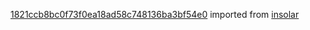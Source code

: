 [1821ccb8bc0f73f0ea18ad58c748136ba3bf54e0](https://github.com/insolar/insolar/commit/1821ccb8bc0f73f0ea18ad58c748136ba3bf54e0) imported from [insolar](https://github.com/insolar/insolar)
